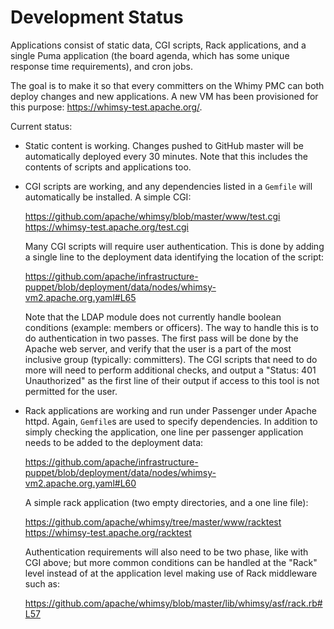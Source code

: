 Development Status
==================

Applications consist of static data, CGI scripts, Rack applications, and a
single Puma application (the board agenda, which has some unique response time
requirements), and cron jobs.

The goal is to make it so that every committers on the Whimy PMC can both
deploy changes and new applications.  A new VM has been provisioned for this
purpose: https://whimsy-test.apache.org/.

Current status:

 * Static content is working.  Changes pushed to GitHub master will be
   automatically deployed every 30 minutes.  Note that this includes the
   contents of scripts and applications too.
  
 * CGI scripts are working, and any dependencies listed in a `Gemfile` will
   automatically be installed.  A simple CGI:

    https://github.com/apache/whimsy/blob/master/www/test.cgi
    https://whimsy-test.apache.org/test.cgi

   Many CGI scripts will require user authentication.  This is done by adding
   a single line to the deployment data identifying the location of the
   script:

    https://github.com/apache/infrastructure-puppet/blob/deployment/data/nodes/whimsy-vm2.apache.org.yaml#L65

   Note that the LDAP module does not currently handle boolean conditions
   (example: members or officers).  The way to handle this is to do
   authentication in two passes.  The first pass will be done by the Apache
   web server, and verify that the user is a part of the most inclusive group
   (typically: committers).  The CGI scripts that need to do more will need to
   perform additional checks, and output a "Status: 401 Unauthorized" as the
   first line of their output if access to this tool is not permitted for the
   user.

 * Rack applications are working and run under Passenger under Apache httpd.
   Again, `Gemfile`s are used to specify dependencies.  In addition to simply
   checking the application, one line per passenger application needs to be added
   to the deployment data:

    https://github.com/apache/infrastructure-puppet/blob/deployment/data/nodes/whimsy-vm2.apache.org.yaml#L60

   A simple rack application (two empty directories, and a one line file):

    https://github.com/apache/whimsy/tree/master/www/racktest
    https://whimsy-test.apache.org/racktest

   Authentication requirements will also need to be two phase, like with CGI
   above; but more common conditions can be handled at the "Rack" level
   instead of at the application level making use of Rack middleware such as:

    https://github.com/apache/whimsy/blob/master/lib/whimsy/asf/rack.rb#L57
